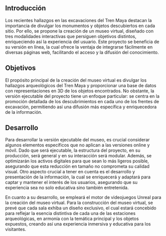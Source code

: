 ## Introducción
Los recientes hallazgos en las excavaciones del Tren Maya destacan la importancia de divulgar los monumentos y objetos descubiertos en cada sitio. Por ello, se propone la creación de un museo virtual, diseñado con tres modalidades interactivas que persiguen objetivos distintos, enriqueciendo así la experiencia del usuario. Este proyecto se beneficia de su versión en línea, la cual ofrece la ventaja de integrarse fácilmente en diversas páginas web, facilitando el acceso y la difusión del conocimiento.

## Objetivos
El propósito principal de la creación del museo virtual es divulgar los hallazgos arqueológicos del Tren Maya y proporcionar una base de datos con representaciones en 3D de los objetos encontrados. No obstante, la versión ejecutable del proyecto tiene un enfoque particular: se centra en la promoción detallada de los descubrimientos en cada uno de los frentes de excavación, permitiendo así una difusión más específica y enriquecedora de la información.

## Desarrollo
Para desarrollar la versión ejecutable del museo, es crucial considerar algunos elementos específicos que no aplican a las versiones online y móvil. Dado que será ejecutable, la estructura del proyecto, en su producción, será general y en su interacción será modular. Además, se optimizarán los activos digitales para que sean lo más ligeros posible, asegurando que esta reducción en tamaño no comprometa su calidad visual.
Otro aspecto crucial a tener en cuenta es el desarrollo y presentación de la información, la cual se enriquecerá y adaptará para captar y mantener el interés de los usuarios, asegurando que su experiencia sea no solo educativa sino también entretenida. 
<p>
En cuanto a su desarrollo, se empleará el motor de videojuegos Unreal para la creación del museo virtual. Para la construcción del museo virtual, se prevé que cada sala exhiba un diseño exclusivo, el cual estará concebido para reflejar la esencia distintiva de cada una de las estaciones arqueológicas, en armonía con la temática principal y los objetos expuestos, creando así una experiencia inmersiva y educativa para los visitantes.
